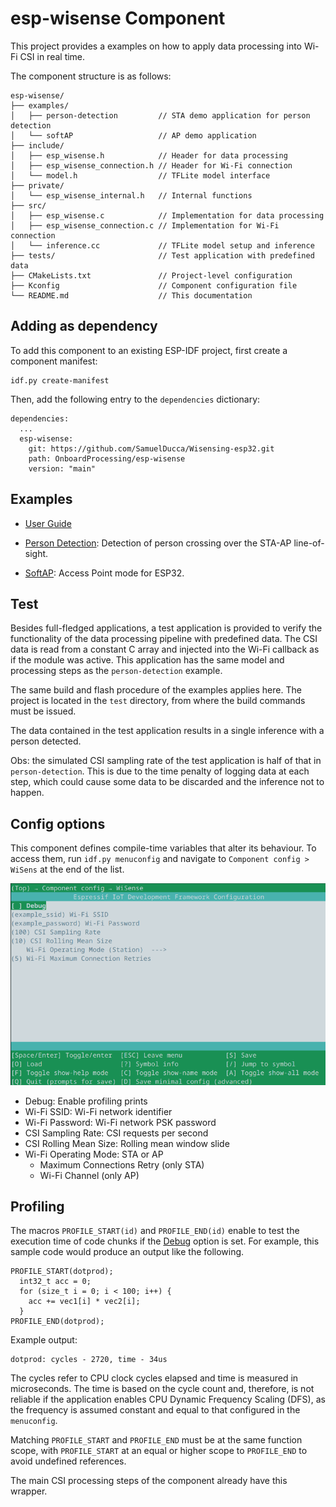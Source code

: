 # esp-wisense Component

This project provides a examples on how to apply data processing into Wi-Fi CSI in real time.

The component structure is as follows:
```
esp-wisense/
├── examples/
│   ├── person-detection         // STA demo application for person detection
│   └── softAP                   // AP demo application
├── include/
│   ├── esp_wisense.h            // Header for data processing
│   ├── esp_wisense_connection.h // Header for Wi-Fi connection
│   └── model.h                  // TFLite model interface
├── private/
│   └── esp_wisense_internal.h   // Internal functions
├── src/
│   ├── esp_wisense.c            // Implementation for data processing
│   ├── esp_wisense_connection.c // Implementation for Wi-Fi connection
│   └── inference.cc             // TFLite model setup and inference
├── tests/                       // Test application with predefined data
├── CMakeLists.txt               // Project-level configuration
├── Kconfig                      // Component configuration file
└── README.md                    // This documentation
```

## Adding as dependency

To add this component to an existing ESP-IDF project, first create a component manifest:
```
idf.py create-manifest
```

Then, add the following entry to the `dependencies` dictionary:
```
dependencies:
  ...
  esp-wisense:
    git: https://github.com/SamuelDucca/Wisensing-esp32.git
    path: OnboardProcessing/esp-wisense
    version: "main"
```

## Examples

- [User Guide](../../README.md#third-module:-onboard-processing-using-the-esp32)

- [Person Detection](./examples/person-detection/): Detection of person crossing over the STA-AP line-of-sight.
- [SoftAP](./examples/person-detection/): Access Point mode for ESP32.

## Test

Besides full-fledged applications, a test application is provided to verify the functionality of the data processing pipeline with predefined data. The CSI data is read from a constant C array and injected into the Wi-Fi callback as if the module was active. This application has the same model and processing steps as the `person-detection` example.

The same build and flash procedure of the examples applies here. The project is located in the `test` directory, from where the build commands must be issued.

The data contained in the test application results in a single inference with a person detected.

Obs: the simulated CSI sampling rate of the test application is half of that in `person-detection`. This is due to the time penalty of logging data at each step, which could cause some data to be discarded and the inference not to happen.

## Config options

This component defines compile-time variables that alter its behaviour. To access them, run ```idf.py menuconfig``` and navigate to `Component config > WiSens` at the end of the list.

![menuconfig screen](../../images/menuconfig.png)

- Debug: Enable profiling prints
- Wi-Fi SSID: Wi-Fi network identifier
- Wi-Fi Password: Wi-Fi network PSK password
- CSI Sampling Rate: CSI requests per second
- CSI Rolling Mean Size: Rolling mean window slide
- Wi-Fi Operating Mode: STA or AP
  - Maximum Connections Retry (only STA)
  - Wi-Fi Channel (only AP)

## Profiling

The macros `PROFILE_START(id)` and `PROFILE_END(id)` enable to test the execution time of code chunks if the [Debug](#config-options) option is set. For example, this sample code would produce an output like the following.
```
PROFILE_START(dotprod);
  int32_t acc = 0;
  for (size_t i = 0; i < 100; i++) {
    acc += vec1[i] * vec2[i];
  }
PROFILE_END(dotprod);
```
Example output:
```
dotprod: cycles - 2720, time - 34us
```

The cycles refer to CPU clock cycles elapsed and time is measured in microseconds. The time is based on the cycle count and, therefore, is not reliable if the application enables CPU Dynamic Frequency Scaling (DFS), as the frequency is assumed constant and equal to that configured in the `menuconfig`.

Matching `PROFILE_START` and `PROFILE_END` must be at the same function scope, with `PROFILE_START` at an equal or higher scope to `PROFILE_END` to avoid undefined references.

The main CSI processing steps of the component already have this wrapper.

